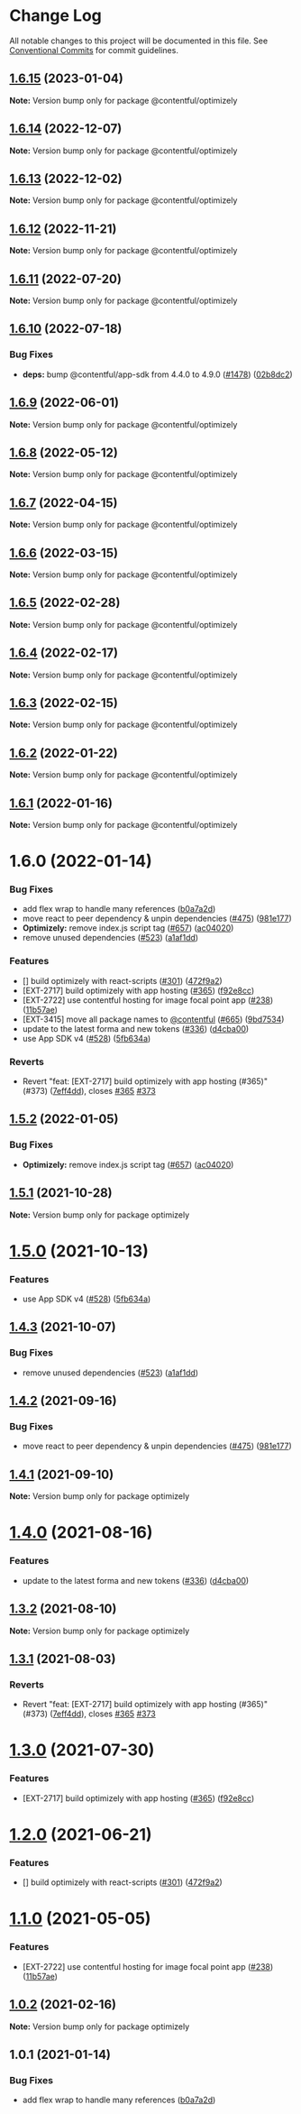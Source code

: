 # Change Log

All notable changes to this project will be documented in this file.
See [Conventional Commits](https://conventionalcommits.org) for commit guidelines.

## [1.6.15](https://github.com/contentful/apps/compare/@contentful/optimizely@1.6.14...@contentful/optimizely@1.6.15) (2023-01-04)

**Note:** Version bump only for package @contentful/optimizely

## [1.6.14](https://github.com/contentful/apps/compare/@contentful/optimizely@1.6.13...@contentful/optimizely@1.6.14) (2022-12-07)

**Note:** Version bump only for package @contentful/optimizely

## [1.6.13](https://github.com/contentful/apps/compare/@contentful/optimizely@1.6.12...@contentful/optimizely@1.6.13) (2022-12-02)

**Note:** Version bump only for package @contentful/optimizely

## [1.6.12](https://github.com/contentful/apps/compare/@contentful/optimizely@1.6.11...@contentful/optimizely@1.6.12) (2022-11-21)

**Note:** Version bump only for package @contentful/optimizely

## [1.6.11](https://github.com/contentful/apps/compare/@contentful/optimizely@1.6.10...@contentful/optimizely@1.6.11) (2022-07-20)

**Note:** Version bump only for package @contentful/optimizely

## [1.6.10](https://github.com/contentful/apps/compare/@contentful/optimizely@1.6.9...@contentful/optimizely@1.6.10) (2022-07-18)

### Bug Fixes

- **deps:** bump @contentful/app-sdk from 4.4.0 to 4.9.0 ([#1478](https://github.com/contentful/apps/issues/1478)) ([02b8dc2](https://github.com/contentful/apps/commit/02b8dc2396ff48c98052b0203c7d13197ecf6310))

## [1.6.9](https://github.com/contentful/apps/compare/@contentful/optimizely@1.6.8...@contentful/optimizely@1.6.9) (2022-06-01)

**Note:** Version bump only for package @contentful/optimizely

## [1.6.8](https://github.com/contentful/apps/compare/@contentful/optimizely@1.6.7...@contentful/optimizely@1.6.8) (2022-05-12)

**Note:** Version bump only for package @contentful/optimizely

## [1.6.7](https://github.com/contentful/apps/compare/@contentful/optimizely@1.6.6...@contentful/optimizely@1.6.7) (2022-04-15)

**Note:** Version bump only for package @contentful/optimizely

## [1.6.6](https://github.com/contentful/apps/compare/@contentful/optimizely@1.6.5...@contentful/optimizely@1.6.6) (2022-03-15)

**Note:** Version bump only for package @contentful/optimizely

## [1.6.5](https://github.com/contentful/apps/compare/@contentful/optimizely@1.6.4...@contentful/optimizely@1.6.5) (2022-02-28)

**Note:** Version bump only for package @contentful/optimizely

## [1.6.4](https://github.com/contentful/apps/compare/@contentful/optimizely@1.6.3...@contentful/optimizely@1.6.4) (2022-02-17)

**Note:** Version bump only for package @contentful/optimizely

## [1.6.3](https://github.com/contentful/apps/compare/@contentful/optimizely@1.6.2...@contentful/optimizely@1.6.3) (2022-02-15)

**Note:** Version bump only for package @contentful/optimizely

## [1.6.2](https://github.com/contentful/apps/compare/@contentful/optimizely@1.6.1...@contentful/optimizely@1.6.2) (2022-01-22)

**Note:** Version bump only for package @contentful/optimizely

## [1.6.1](https://github.com/contentful/apps/compare/@contentful/optimizely@1.6.0...@contentful/optimizely@1.6.1) (2022-01-16)

**Note:** Version bump only for package @contentful/optimizely

# 1.6.0 (2022-01-14)

### Bug Fixes

- add flex wrap to handle many references ([b0a7a2d](https://github.com/contentful/apps/commit/b0a7a2d5ae9bbd838b23d096a0881a288db37eb3))
- move react to peer dependency & unpin dependencies ([#475](https://github.com/contentful/apps/issues/475)) ([981e177](https://github.com/contentful/apps/commit/981e177092fafdcce211822277d3ee0dad7ae689))
- **Optimizely:** remove index.js script tag ([#657](https://github.com/contentful/apps/issues/657)) ([ac04020](https://github.com/contentful/apps/commit/ac0402041ac73768e44cc2c751e83c2732d890d3))
- remove unused dependencies ([#523](https://github.com/contentful/apps/issues/523)) ([a1af1dd](https://github.com/contentful/apps/commit/a1af1dd07726c1119e0c16fcbdfb3bea4f88dae2))

### Features

- [] build optimizely with react-scripts ([#301](https://github.com/contentful/apps/issues/301)) ([472f9a2](https://github.com/contentful/apps/commit/472f9a2c62b4e5ffaf31382a4e582481ba94007f))
- [EXT-2717] build optimizely with app hosting ([#365](https://github.com/contentful/apps/issues/365)) ([f92e8cc](https://github.com/contentful/apps/commit/f92e8cce4b854a8045f9d96bb8724e0530c5d38e))
- [EXT-2722] use contentful hosting for image focal point app ([#238](https://github.com/contentful/apps/issues/238)) ([11b57ae](https://github.com/contentful/apps/commit/11b57ae3e4fb5dd376544d89056430b71883517c))
- [EXT-3415] move all package names to [@contentful](https://github.com/contentful) ([#665](https://github.com/contentful/apps/issues/665)) ([9bd7534](https://github.com/contentful/apps/commit/9bd75340860e59f25b4eed900a832a482508f603))
- update to the latest forma and new tokens ([#336](https://github.com/contentful/apps/issues/336)) ([d4cba00](https://github.com/contentful/apps/commit/d4cba009066b590b790b0d32bb1afbcf699d3bee))
- use App SDK v4 ([#528](https://github.com/contentful/apps/issues/528)) ([5fb634a](https://github.com/contentful/apps/commit/5fb634a0679de8af4ada0de3d571a8a5e5564090))

### Reverts

- Revert "feat: [EXT-2717] build optimizely with app hosting (#365)" (#373) ([7eff4dd](https://github.com/contentful/apps/commit/7eff4dd0e7feca757ac7d22e53da7d4323dd764d)), closes [#365](https://github.com/contentful/apps/issues/365) [#373](https://github.com/contentful/apps/issues/373)

## [1.5.2](https://github.com/contentful/apps/compare/optimizely@1.5.1...optimizely@1.5.2) (2022-01-05)

### Bug Fixes

- **Optimizely:** remove index.js script tag ([#657](https://github.com/contentful/apps/issues/657)) ([ac04020](https://github.com/contentful/apps/commit/ac0402041ac73768e44cc2c751e83c2732d890d3))

## [1.5.1](https://github.com/contentful/apps/compare/optimizely@1.5.0...optimizely@1.5.1) (2021-10-28)

**Note:** Version bump only for package optimizely

# [1.5.0](https://github.com/contentful/apps/compare/optimizely@1.4.3...optimizely@1.5.0) (2021-10-13)

### Features

- use App SDK v4 ([#528](https://github.com/contentful/apps/issues/528)) ([5fb634a](https://github.com/contentful/apps/commit/5fb634a0679de8af4ada0de3d571a8a5e5564090))

## [1.4.3](https://github.com/contentful/apps/compare/optimizely@1.4.2...optimizely@1.4.3) (2021-10-07)

### Bug Fixes

- remove unused dependencies ([#523](https://github.com/contentful/apps/issues/523)) ([a1af1dd](https://github.com/contentful/apps/commit/a1af1dd07726c1119e0c16fcbdfb3bea4f88dae2))

## [1.4.2](https://github.com/contentful/apps/compare/optimizely@1.4.1...optimizely@1.4.2) (2021-09-16)

### Bug Fixes

- move react to peer dependency & unpin dependencies ([#475](https://github.com/contentful/apps/issues/475)) ([981e177](https://github.com/contentful/apps/commit/981e177092fafdcce211822277d3ee0dad7ae689))

## [1.4.1](https://github.com/contentful/apps/compare/optimizely@1.4.0...optimizely@1.4.1) (2021-09-10)

**Note:** Version bump only for package optimizely

# [1.4.0](https://github.com/contentful/apps/compare/optimizely@1.3.2...optimizely@1.4.0) (2021-08-16)

### Features

- update to the latest forma and new tokens ([#336](https://github.com/contentful/apps/issues/336)) ([d4cba00](https://github.com/contentful/apps/commit/d4cba009066b590b790b0d32bb1afbcf699d3bee))

## [1.3.2](https://github.com/contentful/apps/compare/optimizely@1.3.1...optimizely@1.3.2) (2021-08-10)

**Note:** Version bump only for package optimizely

## [1.3.1](https://github.com/contentful/apps/compare/optimizely@1.3.0...optimizely@1.3.1) (2021-08-03)

### Reverts

- Revert "feat: [EXT-2717] build optimizely with app hosting (#365)" (#373) ([7eff4dd](https://github.com/contentful/apps/commit/7eff4dd0e7feca757ac7d22e53da7d4323dd764d)), closes [#365](https://github.com/contentful/apps/issues/365) [#373](https://github.com/contentful/apps/issues/373)

# [1.3.0](https://github.com/contentful/apps/compare/optimizely@1.2.0...optimizely@1.3.0) (2021-07-30)

### Features

- [EXT-2717] build optimizely with app hosting ([#365](https://github.com/contentful/apps/issues/365)) ([f92e8cc](https://github.com/contentful/apps/commit/f92e8cce4b854a8045f9d96bb8724e0530c5d38e))

# [1.2.0](https://github.com/contentful/apps/compare/optimizely@1.1.0...optimizely@1.2.0) (2021-06-21)

### Features

- [] build optimizely with react-scripts ([#301](https://github.com/contentful/apps/issues/301)) ([472f9a2](https://github.com/contentful/apps/commit/472f9a2c62b4e5ffaf31382a4e582481ba94007f))

# [1.1.0](https://github.com/contentful/apps/compare/optimizely@1.0.2...optimizely@1.1.0) (2021-05-05)

### Features

- [EXT-2722] use contentful hosting for image focal point app ([#238](https://github.com/contentful/apps/issues/238)) ([11b57ae](https://github.com/contentful/apps/commit/11b57ae3e4fb5dd376544d89056430b71883517c))

## [1.0.2](https://github.com/contentful/apps/compare/optimizely@1.0.1...optimizely@1.0.2) (2021-02-16)

**Note:** Version bump only for package optimizely

## 1.0.1 (2021-01-14)

### Bug Fixes

- add flex wrap to handle many references ([b0a7a2d](https://github.com/contentful/apps/commit/b0a7a2d5ae9bbd838b23d096a0881a288db37eb3))
